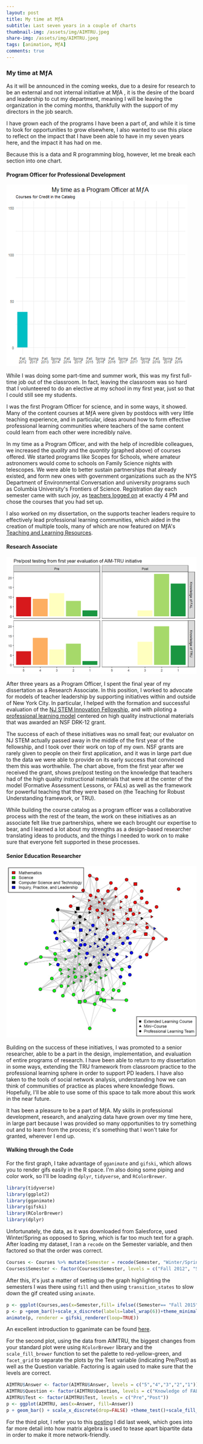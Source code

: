 ```yaml
---
layout: post
title: My time at MƒA
subtitle: Last seven years in a couple of charts
thumbnail-img: /assets/img/AIMTRU.jpeg
share-img: /assets/img/AIMTRU.jpeg
tags: [animation, MƒA]
comments: true
---
```


### My time at MƒA

As it will be announced in the coming weeks, due to a desire for research to be an external and not internal initiative at MƒA , it is the desire of the board and leadership to cut my department, meaning I will be leaving the organization in the coming months, thankfully with the support of my directors in the job search.

I have grown each of the programs I have been a part of, and while it is time to look for opportunities to grow elsewhere, I also wanted to use this place to reflect on the impact that I have been able to have in my seven years here, and the impact it has had on me.

Because this is a data and R programming blog, however, let me break each section into one chart.

#### Program Officer for Professional Development

![PDTeam](/assets/img/PDTeam.gif)

While I was doing some part-time and summer work, this was my first full-time job out of the classroom. In fact, leaving the classroom was so hard that I volunteered to do an elective at my school in my first year, just so that I could still see my students.

I was the first Program Officer for science, and in some ways, it showed. Many of the content courses at MƒA were given by postdocs with very little teaching experience, and in particular, ideas around how to form effective professional learning communities where teachers of the same content could learn from each other were incredibly naïve.

In my time as a Program Officer, and with the help of incredible colleagues, we increased the *quality* and the *quantity* (graphed above) of courses offered. We started programs like Scopes for Schools, where amateur astronomers would come to schools on Family Science nights with telescopes. We were able to better sustain partnerships that already existed, and form new ones with government organizations such as the NYS Department of Environmental Conversation and university programs such as Columbia University's Frontiers of Science. Registration day each semester came with such joy, as [teachers logged on](https://twitter.com/JohnRussell82/status/956265458910531585) at exactly 4 PM and chose the courses that you had set up.

I also worked on my dissertation, on the supports teacher leaders require to effectively lead professional learning communities, which aided in the creation of multiple tools, many of which are now featured on MƒA's [Teaching and Learning Resources](https://www.mathforamerica.org/teacher-learning).

#### Research Associate

![AIMTRU](/assets/img/AIMTRU.jpeg)

After three years as a Program Officer, I spent the final year of my dissertation as a Research Associate. In this position, I worked to advocate for models of teacher leadership by supporting initiatives within and outside of New York City. In particular, I helped with the formation and successful evaluation of the [NJ STEM Innovation Fellowship](https://www.innovatestemnj.org/), and with piloting a [professional learning model](https://tle.soe.umich.edu/MFA) centered on high quality instructional materials that was awarded an NSF DRK-12 grant.

The success of each of these initiatives was no small feat; our evaluator on NJ STEM actually passed away in the middle of the first year of the fellowship, and I took over their work on top of my own. NSF grants are rarely given to people on their first application, and it was in large part due to the data we were able to provide on its early success that convinced them this was worthwhile. The chart above, from the first year after we received the grant, shows pre/post testing on the knowledge that teachers had of the high quality instructional materials that were at the center of the model (Formative Assessment Lessons, or FALs) as well as the framework for powerful teaching that they were based on (the Teaching for Robust Understanding framework, or TRU).

While building the course catalog as a program officer was a collaborative process with the rest of the team, the work on these initiatives as an associate felt like true partnerships, where we each brought our expertise to bear, and I learned a lot about my strengths as a design-based researcher translating ideas to products, and the things I needed to work on to make sure that everyone felt supported in these processes.

#### Senior Education Researcher

![EVu29wuXQAIr1IU](/assets/img/EVu29wuXQAIr1IU.jpeg)

Building on the success of these initiatives, I was promoted to a senior researcher, able to be a part in the design, implementation, and evaluation of entire programs of research. I have been able to return to my dissertation in some ways, extending the TRU framework from classroom practice to the professional learning sphere in order to support PD leaders. I have also taken to the tools of social network analysis, understanding how we can think of communities of practice as places where knowledge flows. Hopefully, I'll be able to use some of this space to talk more about this work in the near future.

It has been a pleasure to be a part of MƒA. My skills in professional development, research, and analyzing data have grown over my time here, in large part because I was provided so many opportunities to try something out and to learn from the process; it's something that I won't take for granted, wherever I end up.

#### Walking through the Code

For the first graph, I take advantage of `gganimate` and `gifski`, which allows you to render gifs easily in the R space.  I'm also doing some piping and color work, so I'll be loading `dplyr`, `tidyverse`, and `RColorBrewer`.

```R
library(tidyverse)
library(ggplot2)
library(gganimate)
library(gifski)
library(RColorBrewer)
library(dplyr)
```

Unfortunately, the data, as it was downloaded from Salesforce, used Winter/Spring as opposed to Spring, which is far too much text for a graph. After loading my dataset, I ran a `recode` on the Semester variable, and then factored so that the order was correct.

```R
Courses <- Courses %>% mutate(Semester = recode(Semester, "Winter/Spring 2013" = "Spring 2013", "Winter/Spring 2014" = "Spring 2014", "Winter/Spring 2015" = "Spring 2015", "Winter/Spring 2016" = "Spring 2016", "Winter/Spring 2017" = "Spring 2017", "Winter/Spring 2018" = "Spring 2018", "Winter/Spring 2019" = "Spring 2019"))
Courses$Semester <- factor(Courses$Semester, levels = c("Fall 2012", "Spring 2013", "Fall 2013", "Spring 2014", "Fall 2014", "Spring 2015", "Fall 2015", "Spring 2016", "Fall 2016", "Spring 2017", "Fall 2017", "Spring 2018", "Fall 2018", "Spring 2019", "Fall 2019"))
```

After this, it's just a matter of setting up the graph highlighting the semesters I was there using `fill` and then using `transition_states` to slow down the gif created using `animate`.

```R
p <- ggplot(Courses,aes(x=Semester,fill= ifelse((Semester== "Fall 2015" | Semester== "Spring 2016" | Semester== "Fall 2016" | Semester== "Spring 2017" | Semester== "Fall 2017" | Semester== "Spring 2018"), "Highlighted", "Normal")))
p <- p +geom_bar()+scale_x_discrete(labels=label_wrap(6))+theme_minimal()+theme(legend.position="none", plot.title=element_text(size=16, hjust=.5), axis.title.x=element_blank(), axis.title.y=element_blank())+labs(title="My time as a Program Officer at MƒA", subtitle="Courses for Credit in the Catalog")+transition_states(Semester, wrap=FALSE, transition_length=2)+shadow_mark()
animate(p, renderer = gifski_renderer(loop=TRUE))
```

An excellent introduction to gganimate can be found [here](https://www.datanovia.com/en/blog/gganimate-how-to-create-plots-with-beautiful-animation-in-r/).

For the second plot, using the data from AIMTRU, the biggest changes from your standard plot were using `RColorBrewer` library and the `scale_fill_brewer` function to set the palette to red-yellow-green, and `facet_grid` to separate the plots by the Test variable (indicating Pre/Post) as well as the Question variable. Factoring is again used to make sure that the levels are correct.

```R
AIMTRU$Answer <- factor(AIMTRU$Answer, levels = c("5","4","3","2","1"))
AIMTRU$Question <- factor(AIMTRU$Question, levels = c("Knowledge of FAL","Knowledge of TRU"))
AIMTRU$Test <- factor(AIMTRU$Test, levels = c("Pre","Post"))
p <- ggplot(AIMTRU, aes(x=Answer, fill=Answer))
p + geom_bar() + scale_x_discrete(drop=FALSE) +theme_test()+scale_fill_brewer(palette = "RdYlGn")+theme(legend.position="none", axis.title.x=element_blank(), axis.title.y=element_blank())+facet_grid(Question ~ Test)+labs(title="Pre/post testing from first year evaluation of AIM-TRU initiative")
```

For the third plot, I refer you to this [posting](https://www.thejohnrussell.com/2022-02-17-Enrollment-1/) I did last week, which goes into far more detail into how matrix algebra is used to tease apart bipartite data in order to make it more network-friendly.
